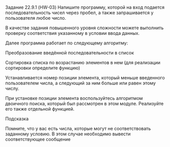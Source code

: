 Задание 22.9.1 (HW-03)
Напишите программу, которой на вход подается последовательность чисел через пробел, а также запрашивается у пользователя любое число.

В качестве задания повышенного уровня сложности можете выполнить проверку соответствия указанному в условии ввода данных.

Далее программа работает по следующему алгоритму:


Преобразование введённой последовательности в список



Сортировка списка по возрастанию элементов в нем (для реализации сортировки определите функцию)



Устанавливается номер позиции элемента, который меньше введенного пользователем числа, а следующий за ним больше или равен этому числу.


При установке позиции элемента воспользуйтесь алгоритмом двоичного поиска, который был рассмотрен в этом модуле. Реализуйте его также отдельной функцией.

 

Подсказка

Помните, что у вас есть числа, которые могут не соответствовать заданному условию. В этом случае необходимо вывести соответствующее сообщение


